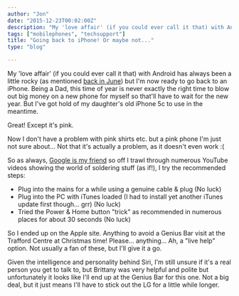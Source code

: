 ```yaml
---
author: "Jon"
date: "2015-12-23T00:02:00Z"
description: "My 'love affair' (if you could ever call it that) with Android has always been a little rocky..."
tags: ["mobilephones", "techsupport"]
title: "Going back to iPhone! Or maybe not..."
type: "blog"

---
```


My 'love affair' (if you could ever call it that) with Android has always been a little rocky (as mentioned <a href="mcafee-mobile-security.md">back in June</a>) but I'm now ready to go back to an iPhone.
Being a Dad, this time of year is never exactly the right time to blow out big money on a new phone for myself so that'll have to wait for the new year. But I've got hold of my daughter's old iPhone 5c to use in the meantime.

Great! Except it's pink.

Now I don't have a problem with pink shirts etc. but a pink phone I'm just not sure about... Not that it's actually a problem, as it doesn't even work :(

So as always, [Google is my friend](http://www.urbandictionary.com/define.php?term=Google+is+your+friend) so off I trawl through numerous YouTube videos showing the world of soldering stuff (as if!), I try the recommended steps:

* Plug into the mains for a while using a genuine cable &amp; plug (No luck)
* Plug into the PC with iTunes loaded (I had to install yet another iTunes update first though... grr) (No luck)
* Tried the Power &amp; Home button "trick" as recommended in numerous places for about 30 seconds (No luck)

So I ended up on the Apple site. Anything to avoid a Genius Bar visit at the Trafford Centre at Christmas time! Please... anything... Ah, a "live help" option. Not usually a fan of these, but I'll give it a go.

Given the intelligence and personality behind Siri, I'm still unsure if it's a real person you get to talk to, but Brittany was very helpful and polite but unfortunately it looks like I'll end up at the Genius Bar for this one. Not a big deal, but it just means I'll have to stick out the LG for a little while longer.
